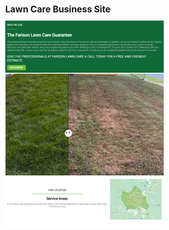 # Lawn Care Business Site

![Slider](./lawnSiteAbout.png)
![Promotional Banner](./lawnSiteSlider.png)
![Service Area](./lawnSiteMap.png)


